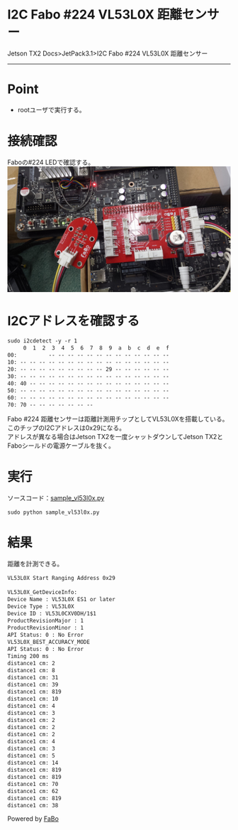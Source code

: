 # I2C Fabo #224 VL53L0X 距離センサー
Jetson TX2 Docs>JetPack3.1>I2C Fabo #224 VL53L0X 距離センサー
<hr>

# Point
* rootユーザで実行する。

# 接続確認
Faboの#224 LEDで確認する。  
![](img/224.jpg)

# I2Cアドレスを確認する
```
sudo i2cdetect -y -r 1
     0  1  2  3  4  5  6  7  8  9  a  b  c  d  e  f
00:          -- -- -- -- -- -- -- -- -- -- -- -- -- 
10: -- -- -- -- -- -- -- -- -- -- -- -- -- -- -- -- 
20: -- -- -- -- -- -- -- -- -- 29 -- -- -- -- -- -- 
30: -- -- -- -- -- -- -- -- -- -- -- -- -- -- -- -- 
40: 40 -- -- -- -- -- -- -- -- -- -- -- -- -- -- -- 
50: -- -- -- -- -- -- -- -- -- -- -- -- -- -- -- -- 
60: -- -- -- -- -- -- -- -- -- -- -- -- -- -- -- -- 
70: 70 -- -- -- -- -- -- --                         
```
Fabo #224 距離センサーは距離計測用チップとしてVL53L0Xを搭載している。このチップのI2Cアドレスは0x29になる。<br>
アドレスが異なる場合はJetson TX2を一度シャットダウンしてJetson TX2とFaboシールドの電源ケーブルを抜く。<br>


# 実行
ソースコード：[sample_vl53l0x.py](sample_vl53l0x.py)
```
sudo python sample_vl53l0x.py
```

# 結果
距離を計測できる。
```
VL53L0X Start Ranging Address 0x29

VL53L0X_GetDeviceInfo:
Device Name : VL53L0X ES1 or later
Device Type : VL53L0X
Device ID : VL53L0CXV0DH/1$1
ProductRevisionMajor : 1
ProductRevisionMinor : 1
API Status: 0 : No Error
VL53L0X_BEST_ACCURACY_MODE
API Status: 0 : No Error
Timing 200 ms
distance1 cm: 2
distance1 cm: 8
distance1 cm: 31
distance1 cm: 39
distance1 cm: 819
distance1 cm: 10
distance1 cm: 4
distance1 cm: 3
distance1 cm: 2
distance1 cm: 2
distance1 cm: 2
distance1 cm: 4
distance1 cm: 3
distance1 cm: 5
distance1 cm: 14
distance1 cm: 819
distance1 cm: 819
distance1 cm: 70
distance1 cm: 62
distance1 cm: 819
distance1 cm: 38
```

Powered by [FaBo](http://www.fabo.io)